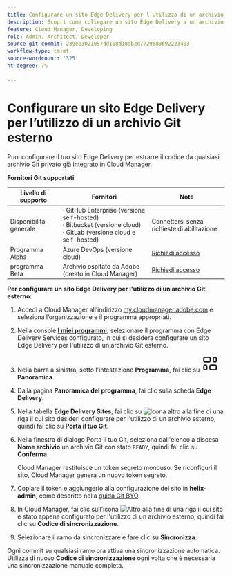 ```yaml
---
title: Configurare un sito Edge Delivery per l’utilizzo di un archivio Git esterno
description: Scopri come collegare un sito Edge Delivery a un archivio Git privato o aziendale.
feature: Cloud Manager, Developing
role: Admin, Architect, Developer
source-git-commit: 239ee3021057dd108d18ab2d7729680692223403
workflow-type: tm+mt
source-wordcount: '325'
ht-degree: 7%

---
```



# Configurare un sito Edge Delivery per l’utilizzo di un archivio Git esterno

Puoi configurare il tuo sito Edge Delivery per estrarre il codice da qualsiasi archivio Git privato già integrato in Cloud Manager.

**Fornitori Git supportati**

| Livello di supporto | Fornitori | Note |
| --- | --- | --- |
| Disponibilità generale | · GitHub Enterprise (versione self-hosted)<br>· Bitbucket (versione cloud)<br>· GitLab (versione cloud e self-hosted) | Connettersi senza richieste di abilitazione |
| Programma Alpha | Azure DevOps (versione cloud) | [Richiedi accesso](mailto:grp-cloudmanager_byog@adobe.com) |
| programma Beta | Archivio ospitato da Adobe (creato in Cloud Manager) | [Richiedi accesso](mailto:grp-cloudmanager_byog@adobe.com) |

**Per configurare un sito Edge Delivery per l&#39;utilizzo di un archivio Git esterno:**

1. Accedi a Cloud Manager all’indirizzo [my.cloudmanager.adobe.com](https://my.cloudmanager.adobe.com/) e seleziona l’organizzazione e il programma appropriati.

1. Nella console **[I miei programmi](/help/implementing/cloud-manager/navigation.md#my-programs)**, selezionare il programma con Edge Delivery Services configurato, in cui si desidera configurare un sito Edge Delivery per l&#39;utilizzo di un archivio Git esterno.

1. Nella barra a sinistra, sotto l&#39;intestazione **Programma**, fai clic su **![Icona Panoramica](/help/implementing/cloud-manager/edge-delivery/assets/overview.svg) Panoramica**.

1. Dalla pagina **Panoramica del programma**, fai clic sulla scheda **Edge Delivery**.

1. Nella tabella **Edge Delivery Sites**, fai clic su ![Icona altro](https://spectrum.adobe.com/static/icons/workflow_18/Smock_More_18_N.svg) alla fine di una riga il cui sito desideri configurare per l&#39;utilizzo di un archivio esterno, quindi fai clic su **Porta il tuo Git**.

1. Nella finestra di dialogo Porta il tuo Git, seleziona dall&#39;elenco a discesa **Nome archivio** un archivio Git con stato `READY`, quindi fai clic su **Conferma**.

   Cloud Manager restituisce un token segreto monouso. Se riconfiguri il sito, Cloud Manager genera un nuovo token segreto.

1. Copiare il token e aggiungerlo alla configurazione del sito in **helix-admin**, come descritto nella [guida Git BYO](https://www.aem.live/developer/byo-git).

1. In Cloud Manager, fai clic sull&#39;icona ![Altro](https://spectrum.adobe.com/static/icons/workflow_18/Smock_More_18_N.svg) alla fine di una riga il cui sito è stato appena configurato per l&#39;utilizzo di un archivio esterno, quindi fai clic su **Codice di sincronizzazione**.

1. Selezionare il ramo da sincronizzare e fare clic su **Sincronizza**.

Ogni commit su qualsiasi ramo ora attiva una sincronizzazione automatica. Utilizza di nuovo **Codice di sincronizzazione** ogni volta che è necessaria una sincronizzazione manuale completa.

